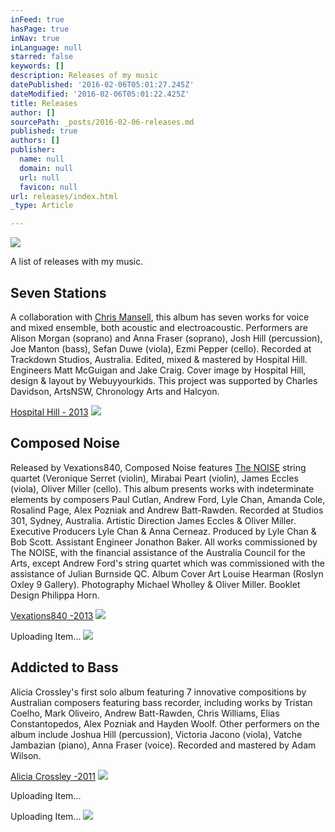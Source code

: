 ```yaml
---
inFeed: true
hasPage: true
inNav: true
inLanguage: null
starred: false
keywords: []
description: Releases of my music
datePublished: '2016-02-06T05:01:27.245Z'
dateModified: '2016-02-06T05:01:22.425Z'
title: Releases
author: []
sourcePath: _posts/2016-02-06-releases.md
published: true
authors: []
publisher:
  name: null
  domain: null
  url: null
  favicon: null
url: releases/index.html
_type: Article

---
```

![](https://the-grid-user-content.s3-us-west-2.amazonaws.com/c0da6b0e-13a5-4e5f-a4a6-c7111d152fd2.jpg)

A list of releases with my music.

## Seven Stations

A collaboration with [Chris Mansell][0], this album has seven works for voice and mixed ensemble, both acoustic and electroacoustic. Performers are Alison Morgan (soprano) and Anna Fraser (soprano), Josh Hill (percussion), Joe Manton (bass), Sefan Duwe (viola), Ezmi Pepper (cello). Recorded at Trackdown Studios, Australia. Edited, mixed & mastered by Hospital Hill. Engineers Matt McGuigan and Jake Craig. Cover image by Hospital Hill, design & layout by Webuyyourkids. This project was supported by Charles Davidson, ArtsNSW, Chronology Arts and Halcyon. 

[Hospital Hill - 2013][1]
![](https://the-grid-user-content.s3-us-west-2.amazonaws.com/1e8ba302-279b-4354-94c2-1f69f3c06772.jpg)

## Composed Noise

Released by Vexations840, Composed Noise features [The NOISE][2] string quartet (Veronique Serret (violin), Mirabai Peart (violin), James Eccles (viola), Oliver Miller (cello). This album presents works with indeterminate elements by composers Paul Cutlan, Andrew Ford, Lyle Chan, Amanda Cole, Rosalind Page, Alex Pozniak and Andrew Batt-Rawden. Recorded at Studios 301, Sydney, Australia. Artistic Direction James Eccles & Oliver Miller. Executive Producers Lyle Chan & Anna Cerneaz. Produced by Lyle Chan & Bob Scott. Assistant Engineer Jonathon Baker. All works commissioned by The NOISE, with the financial assistance of the Australia Council for the Arts, except Andrew Ford's string quartet which was commissioned with the assistance of Julian Burnside QC. Album Cover Art Louise Hearman (Roslyn Oxley 9 Gallery). Photography Michael Wholley & Oliver Miller. Booklet Design Philippa Horn.

[Vexations840 -2013][3]
![](https://imgflo.herokuapp.com/graph/vahj1ThiexotieMo/7a4e37fb373c77577016da21a6593403/passthrough.jpg?height=600&input=https%3A%2F%2Fs3-us-west-2.amazonaws.com%2Fthe-grid-img%2Fp%2F5222b1785c526ec9d9be668cdf768b6a49fd5283.jpg&width=600)

Uploading Item...
![](https://the-grid-user-content.s3-us-west-2.amazonaws.com/1c49c3ec-fec9-4dd8-8bfa-d5d2e4d3fc40.jpg)

## Addicted to Bass

Alicia Crossley's  first solo album featuring 7 innovative compositions by Australian composers featuring bass recorder, including works by Tristan Coelho, Mark Oliveiro, Andrew Batt-Rawden, Chris Williams, Elias Constantopedos, Alex Pozniak and Hayden Woolf. Other performers on the album include Joshua Hill (percussion), Victoria Jacono (viola), Vatche Jambazian (piano), Anna Fraser (voice). Recorded and mastered by Adam Wilson.

[Alicia Crossley -2011][4]
![](https://imgflo.herokuapp.com/graph/vahj1ThiexotieMo/1638ec9811e90d6abda0cfbf6cff1f14/passthrough.jpg?height=389&input=https%3A%2F%2Fs3-us-west-2.amazonaws.com%2Fthe-grid-img%2Fp%2F6ea1d03d7d1d6af8eb971015e76fbfebe8f75ef3.jpg&width=416)

Uploading Item...

Uploading Item...
![](https://the-grid-user-content.s3-us-west-2.amazonaws.com/3949282e-1de5-46e1-86a0-f0741da791e6.jpg)

[0]: http://www.chrismansell.com/Home.html
[1]: http://store.hospitalhill.com.au/products/seven-stations
[2]: http://www.thenoise.com.au/TheNoiseSite/HoME.html
[3]: http://vexations840.com/composed-noise/
[4]: http://www.aliciacrossley.com.au/Addicted_to_Bass_CD.html